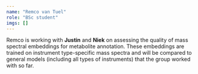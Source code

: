 ```yaml
---
name: "Remco van Tuel"
role: "BSc student"
imgs: []
---
```

Remco is working with <strong><Link href="../people/Justin_van_der_Hooft">Justin</Link></strong> and <strong><Link href="../people/Niek_de_Jonge">Niek</Link></strong> on assessing the quality of mass spectral embeddings for metabolite annotation. These embeddings are trained on instrument type-specific mass spectra and will be compared to general models (including all types of instruments) that the group worked with so far.